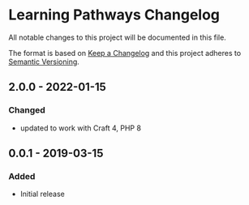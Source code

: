 # Learning Pathways Changelog

All notable changes to this project will be documented in this file.

The format is based on [Keep a Changelog](http://keepachangelog.com/) and this project adheres to [Semantic Versioning](http://semver.org/).

## 2.0.0 - 2022-01-15
### Changed
- updated to work with Craft 4, PHP 8


## 0.0.1 - 2019-03-15
### Added
- Initial release
